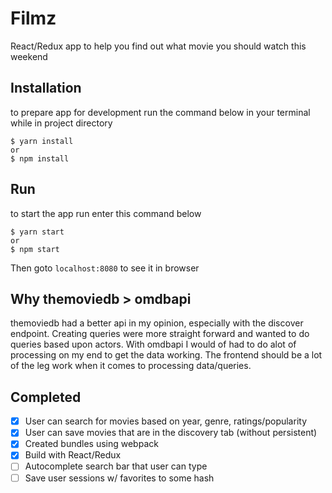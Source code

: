 # Filmz
React/Redux app to help you find out what movie you should watch this weekend

## Installation
to prepare app for development run the command below in your terminal while in project directory
```
$ yarn install
or
$ npm install
```

## Run
to start the app run enter this command below
```
$ yarn start 
or
$ npm start
```
Then goto `localhost:8080` to see it in browser


## Why themoviedb > omdbapi
themoviedb had a better api in my opinion, especially with the discover endpoint. Creating queries were more straight forward and wanted to do queries based upon actors. With omdbapi I would of had to do alot of processing on my end to get the data working. The frontend should be a lot of the leg work when it comes to processing data/queries.

## Completed
- [X] User can search for movies based on year, genre, ratings/popularity
- [X] User can save movies that are in the discovery tab (without persistent)
- [X] Created bundles using webpack
- [X] Build with React/Redux
- [ ] Autocomplete search bar that user can type
- [ ] Save user sessions w/ favorites to some hash
